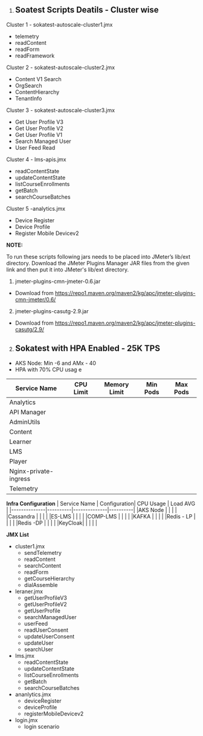 1. ## Soatest Scripts Deatils - Cluster wise ##

Cluster 1 - sokatest-autoscale-cluster1.jmx
- telemetry 
- readContent 
- readForm
- readFramework


Cluster 2 - sokatest-autoscale-cluster2.jmx
- Content V1 Search
- OrgSearch
- ContentHierarchy
- TenantInfo 

Cluster 3 - sokatest-autoscale-cluster3.jmx
- Get User Profile V3
- Get User Profile V2
- Get User Profile V1
- Search Managed User 
- User Feed Read

Cluster 4 - lms-apis.jmx
- readContentState
- updateContentState
- listCourseEnrollments
- getBatch 
- searchCourseBatches 

Cluster 5 -analytics.jmx
- Device Register
- Device Profile
- Register Mobile Devicev2

**NOTE:**

To run these scripts following jars needs to be placed into JMeter’s lib/ext directory. Download the JMeter Plugins Manager JAR files from the given link and then put it into JMeter's lib/ext directory.

1. jmeter-plugins-cmn-jmeter-0.6.jar 
  - Download from https://repo1.maven.org/maven2/kg/apc/jmeter-plugins-cmn-jmeter/0.6/
2. jmeter-plugins-casutg-2.9.jar
  - Download from https://repo1.maven.org/maven2/kg/apc/jmeter-plugins-casutg/2.9/




2. ## Sokatest with HPA Enabled - 25K TPS ##

- AKS Node: Min -6 and AMx - 40 
- HPA with 70% CPU usag e

| Service Name | CPU Limit| Memory Limit | Min Pods | Max Pods |
|--------------|----------|--------------|----------|----------|
|Analytics    |     |     |             |           |          |
|API Manager    |     |     |             |           |          |
|AdminUtils    |     |     |             |           |          |
|Content   |     |     |             |           |          |
|Learner   |     |     |             |           |          |
|LMS  |     |     |             |           |          |
|Player    |     |     |             |           |          |
|Nginx-private-ingress    |     |     |             |           |          |
|Telemetry    |     |     |             |           |          |


**Infra Configuration**
| Service Name | Configuration| CPU Usage | Load AVG |
|--------------|----------|--------------|----------|
|AKS Node    |          |              |          |
|Cassandra    |          |              |          |
|ES-LMS       |          |              |          |
|COMP-LMS     |          |              |          |
|KAFKA        |          |              |          |
|Redis - LP   |          |              |          |
|Redis -DP    |          |              |          |
|KeyCloak|    |          |              |          |

**JMX List**
- cluster1.jmx
  - sendTelemetry
  - readContent 
  - searchContent
  - readForm
  - getCourseHierarchy
  - dialAssemble
- leraner.jmx
  - getUserProfileV3
  - getUserProfileV2 
  - getUserProfile
  - searchManagedUser
  - userFeed
  - readUserConsent
  - updateUserConsent
  - updateUser
  - searchUser
- lms.jmx
  - readContentState 
  - updateContentState
  - listCourseEnrollments
  - getBatch
  - searchCourseBatches
- ananlytics.jmx
  - deviceRegister
  - deviceProfile
  - registerMobileDevicev2
- login.jmx
  - login scenario


